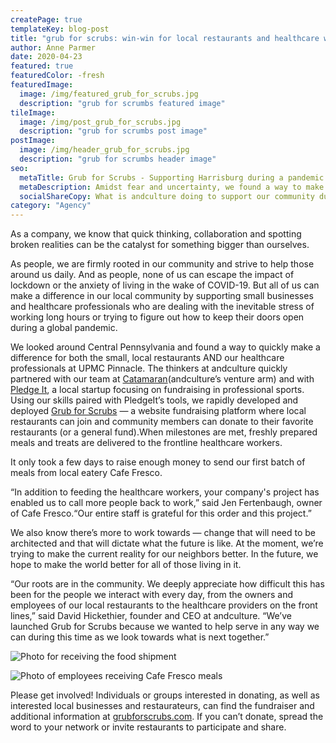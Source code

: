 ```yaml
---
createPage: true
templateKey: blog-post
title: "grub for scrubs: win-win for local restaurants and healthcare workers"
author: Anne Parmer
date: 2020-04-23
featured: true
featuredColor: -fresh
featuredImage:
  image: /img/featured_grub_for_scrubs.jpg
  description: "grub for scrumbs featured image"
tileImage:
  image: /img/post_grub_for_scrubs.jpg
  description: "grub for scrumbs post image"
postImage:
  image: /img/header_grub_for_scrubs.jpg
  description: "grub for scrumbs header image"
seo:
  metaTitle: Grub for Scrubs - Supporting Harrisburg during a pandemic | andculture
  metaDescription: Amidst fear and uncertainty, we found a way to make a difference for both small, local restaurants and the brave healthcare professionals at UPMC Pinnacle.
  socialShareCopy: What is andculture doing to support our community during the pandemic? We found a way to support both the healthcare professionals at UPMC Pinnacle and the local restaurant community.
category: "Agency"
---
```

As a company, we know that quick thinking, collaboration and spotting broken realities can be the catalyst for something bigger than ourselves.

As people, we are firmly rooted in our community and strive to help those around us daily. And as people, none of us can escape the impact of lockdown or the anxiety of living in the wake of COVID-19. But all of us can make a difference in our local community by supporting small businesses and healthcare professionals who are dealing with the inevitable stress of working long hours or trying to figure out how to keep their doors open during a global pandemic.

We looked around Central Pennsylvania and found a way to quickly make a difference for both the small, local restaurants AND our healthcare professionals at UPMC Pinnacle. The thinkers at andculture quickly partnered with our team at [Catamaran](https://catamaran.cc/)(andculture’s venture arm) and with [Pledge It](https://pledgeit.org/), a local startup focusing on fundraising in professional sports. Using our skills paired with PledgeIt’s tools, we rapidly developed and deployed [Grub for Scrubs](http://www.grubforscrubs.com) — a website fundraising platform where local restaurants can join and community members can donate to their favorite restaurants (or a general fund).When milestones are met,  freshly prepared meals and treats are delivered to the frontline healthcare workers.

It only took a few days to raise enough money to send our first batch of meals from local eatery Cafe Fresco.

“In addition to feeding the healthcare workers, your company's project has enabled us to call more people back to work,” said Jen Fertenbaugh, owner of Cafe Fresco.“Our entire staff is grateful for this order and this project.”

We also know there’s more to work towards — change that will need to be architected and that will dictate what the future is like. At the moment, we’re trying to make the current reality for our neighbors better. In the future, we hope to make the world better for all of those living in it.

“Our roots are in the community. We deeply appreciate how difficult this has been for the people we interact with every day, from the owners and employees of our local restaurants to the healthcare providers on the front lines,” said David Hickethier, founder and CEO at andculture. “We’ve launched Grub for Scrubs because we wanted to help serve in any way we can during this time as we look towards what is next together.”

![Photo for receiving the food shipment](/img/gfs-1.jpg)

![Photo of employees receiving Cafe Fresco meals](/img/gfs-2.jpg)

Please get involved! Individuals or groups interested in donating, as well as interested local businesses and restaurateurs, can find the fundraiser and additional information at [grubforscrubs.com](http://www.grubforscrubs.com). If you can’t donate, spread the word to your network or invite restaurants to participate and share.